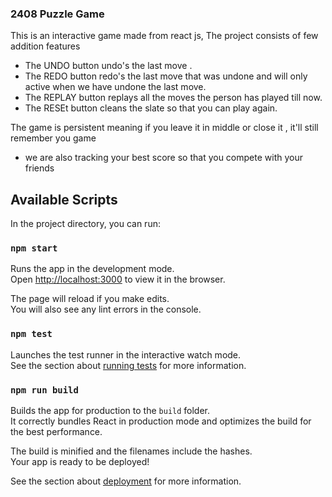 ### 2408 Puzzle Game

This is an interactive game made from react js,
The project consists of few addition features

- The UNDO button undo's the last move .
- The REDO button redo's the last move that was undone and will only active when we have undone the last move.
- The REPLAY button replays all the moves the person has played till now.
- The RESEt button cleans the slate so that you can play again.

The game is persistent meaning if you leave it in middle or close it , it'll still remember you game

- we are also tracking your best score so that you compete with your friends

## Available Scripts

In the project directory, you can run:

### `npm start`

Runs the app in the development mode.\
Open [http://localhost:3000](http://localhost:3000) to view it in the browser.

The page will reload if you make edits.\
You will also see any lint errors in the console.

### `npm test`

Launches the test runner in the interactive watch mode.\
See the section about [running tests](https://facebook.github.io/create-react-app/docs/running-tests) for more information.

### `npm run build`

Builds the app for production to the `build` folder.\
It correctly bundles React in production mode and optimizes the build for the best performance.

The build is minified and the filenames include the hashes.\
Your app is ready to be deployed!

See the section about [deployment](https://facebook.github.io/create-react-app/docs/deployment) for more information.
